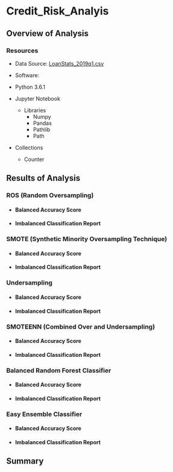 # Credit_Risk_Analyis

## Overview of Analysis

### Resources
- Data Source: [LoanStats_2019q1.csv](https://github.com/stephenanayashilliard/Credit_Risk_Analyis/blob/main/Resources/LoanStats_2019Q1.csv)

- Software:
 - Python 3.6.1
 - Jupyter Notebook
   - Libraries
     - Numpy
     - Pandas
     - Pathlib
     - Path
  - Collections
    - Counter  
 

## Results of Analysis

### ROS (Random Oversampling)
 
- #### Balanced Accuracy Score
- #### Imbalanced Classification Report
 
### SMOTE (Synthetic Minority Oversampling Technique)

- #### Balanced Accuracy Score
- #### Imbalanced Classification Report

### Undersampling

- #### Balanced Accuracy Score
- #### Imbalanced Classification Report

### SMOTEENN (Combined Over and Undersampling)

- #### Balanced Accuracy Score
- #### Imbalanced Classification Report

### Balanced Random Forest Classifier

- #### Balanced Accuracy Score
- #### Imbalanced Classification Report

### Easy Ensemble Classifier

- #### Balanced Accuracy Score
- #### Imbalanced Classification Report

## Summary
